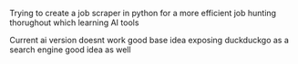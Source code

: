 Trying to create a job scraper in python for a more efficient job hunting thorughout which learning AI tools

Current ai version doesnt work good base idea exposing duckduckgo as a search engine good idea as well

